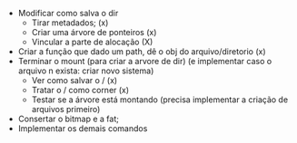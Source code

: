 * Modificar como salva o dir
    * Tirar metadados; (x)
    * Criar uma árvore de ponteiros (x)
    * Vincular a parte de alocação (X)
* Criar a função que dado um path, dê o obj do arquivo/diretorio (x)
* Terminar o mount (para criar a arvore de dir) (e implementar caso o arquivo n exista: criar novo sistema)
    * Ver como salvar o / (x)
    * Tratar o / como corner (x)
    * Testar se a árvore está montando (precisa implementar a criação de arquivos primeiro)
* Consertar o bitmap e a fat;
* Implementar os demais comandos

